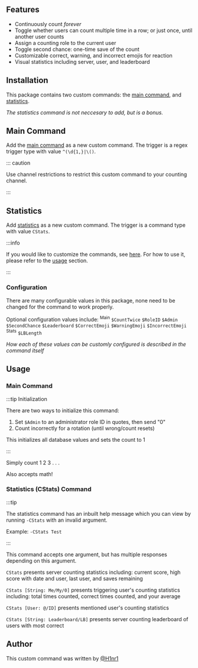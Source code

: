 ## Features

- Continuously count *forever*
- Toggle whether users can count multiple time in a row; or just once, until another user counts
- Assign a counting role to the current user
- Toggle second chance: one-time save of the count
- Customizable correct, warning, and incorrect emojis for reaction
- Visual statistics including server, user, and leaderboard

## Installation

This package contains two custom commands: the [main command](main-cc), and [statistics](stats).

*The statistics command is not neccesary to add, but is a bonus.*

## Main Command

Add the [main command](main-cc) as a new custom command. The trigger is a regex trigger type with value `^(\d{1,}|\()`.

::: caution

Use channel restrictions to restrict this custom command to your counting channel.

:::

## Statistics

Add [statistics](stats) as a new custom command. The trigger is a command type with value `CStats`.

:::info

If you would like to customize the commands, see [here](overview/#configuration). For how to use it, please refer to the [usage](overview/#usage) section.

:::

### Configuration

There are many configurable values in this package, none need to be changed for the command to work properly.

Optional configuration values include: <sup>Main</sup> `$CountTwice` `$RoleID` `$Admin` `$SecondChance` `$Leaderboard` `$CorrectEmoji` `$WarningEmoji` `$IncorrectEmoji` <sup>Stats</sup> `$LBLength`

*How each of these values can be customly configured is described in the command itself*

## Usage

### Main Command

:::tip Initialization

There are two ways to initialize this command: 

1. Set `$Admin` to an administrator role ID in quotes, then send "0"
2. Count incorrectly for a rotation (until wrong/count resets)

This initializes all database values and sets the count to 1

:::

Simply count 1 2 3 . . . 

Also accepts math!

### Statistics (CStats) Command

:::tip

The statistics command has an inbuilt help message which you can view by running `-CStats` with an invalid argument.

Example: `-CStats Test`

:::

This command accepts one argument, but has multiple responses depending on this argument.

`CStats` presents server counting statistics including: current score, high score with date and user, last user, and saves remaining

`CStats [String: Me/My/0]` presents triggering user's counting statistics including: total times counted, correct times counted, and your average

`CStats [User: @/ID]` presents mentioned user's counting statistics

`CStats [String: Leaderboard/LB]` presents server counting leaderboard of users with most correct

## Author

This custom command was written by [@H1nr1](https://github.com/H1nr1)
